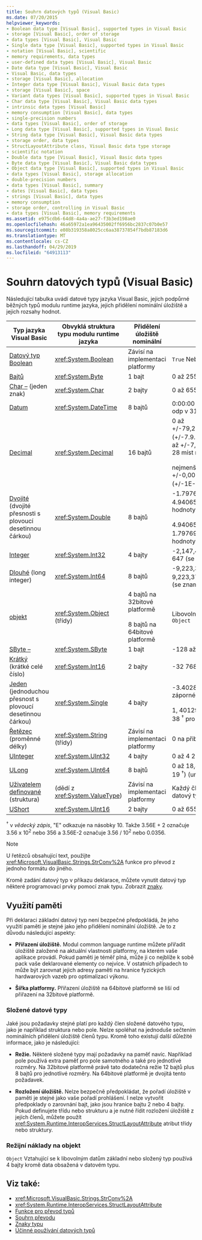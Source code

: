 ```yaml
---
title: Souhrn datových typů (Visual Basic)
ms.date: 07/20/2015
helpviewer_keywords:
- Boolean data type [Visual Basic], supported types in Visual Basic
- storage [Visual Basic], order of storage
- data types [Visual Basic], Visual Basic
- Single data type [Visual Basic], supported types in Visual Basic
- notation [Visual Basic], scientific
- memory requirements, data types
- user-defined data types [Visual Basic], Visual Basic
- Date data type [Visual Basic], Visual Basic
- Visual Basic, data types
- storage [Visual Basic], allocation
- Integer data type [Visual Basic], Visual Basic data types
- storage [Visual Basic], space
- Variant data types [Visual Basic], supported types in Visual Basic
- Char data type [Visual Basic], Visual Basic data types
- intrinsic data types [Visual Basic]
- memory consumption [Visual Basic], data types
- single-precision numbers
- data types [Visual Basic], order of storage
- Long data type [Visual Basic], supported types in Visual Basic
- String data type [Visual Basic], Visual Basic data types
- storage order, data types
- StructLayoutAttribute class, Visual Basic data type storage
- scientific notation
- Double data type [Visual Basic], Visual Basic data types
- Byte data type [Visual Basic], Visual Basic data types
- Object data type [Visual Basic], supported types in Visual Basic
- data types [Visual Basic], storage allocation
- double-precision numbers
- data types [Visual Basic], summary
- dates [Visual Basic], data types
- strings [Visual Basic], data types
- memory consumption
- storage order, controlling in Visual Basic
- data types [Visual Basic], memory requirements
ms.assetid: e975cdb6-64d8-4a4a-ae27-f3b3ed198ae0
ms.openlocfilehash: 46a65972a1ea96435002ff6956bc2837c07b0e57
ms.sourcegitcommit: e08b319358a8025cc6aa38737854f7bdb87183d6
ms.translationtype: MT
ms.contentlocale: cs-CZ
ms.lasthandoff: 04/29/2019
ms.locfileid: "64913113"
---
```

# <a name="data-type-summary-visual-basic"></a>Souhrn datových typů (Visual Basic)
Následující tabulka uvádí datové typy jazyka Visual Basic, jejich podpůrné běžných typů modulu runtime jazyka, jejich přidělení nominální úložiště a jejich rozsahy hodnot.  
  
|Typ jazyka Visual Basic|Obvyklá struktura typu modulu runtime jazyka|Přidělení úložiště nominální|Rozsah hodnot|  
|-----------------------|--------------------------------------------|--------------------------------|-----------------|  
|[Datový typ Boolean](../../../visual-basic/language-reference/data-types/boolean-data-type.md)|<xref:System.Boolean>|Závisí na implementaci platformy|`True` Nebo `False`|  
|[Bajtů](../../../visual-basic/language-reference/data-types/byte-data-type.md)|<xref:System.Byte>|1 bajt|0 až 255 (unsigned)|  
|[Char –](../../../visual-basic/language-reference/data-types/char-data-type.md) (jeden znak)|<xref:System.Char>|2 bajty|0 až 65535 (unsigned)|  
|[Datum](../../../visual-basic/language-reference/data-types/date-data-type.md)|<xref:System.DateTime>|8 bajtů|0:00:00 (půlnoc) na 1. ledna 0001 až 11:59:59 odp v 31. prosince 9999|  
|[Decimal](../../../visual-basic/language-reference/data-types/decimal-data-type.md)|<xref:System.Decimal>|16 bajtů|0 až +/-79,228,162,514,264,337,593,543,950,335 (+/-7.9... E + 28) <sup>†</sup> s žádné desetinné čárky, 0 až +/-7,9228162514264337593543950335 28 míst napravo od desetinné čárky;<br /><br /> nejmenší nenulové číslo je +/-0,0000000000000000000000000001 (+/-1E-28) <sup>†</sup>|  
|[Dvojité](../../../visual-basic/language-reference/data-types/double-data-type.md) (dvojité přesnosti s plovoucí desetinnou čárkou)|<xref:System.Double>|8 bajtů|-1.79769313486231570E + 308 do - 4.94065645841246544E-324 <sup>†</sup> pro záporné hodnoty;<br /><br /> 4.94065645841246544E-324 prostřednictvím 1.79769313486231570E + 308 <sup>†</sup> pro kladné hodnoty|  
|[Integer](../../../visual-basic/language-reference/data-types/integer-data-type.md)|<xref:System.Int32>|4 bajty|-2,147,483,648 prostřednictvím 2 147 483 647 (se znaménkem)|  
|[Dlouhé](../../../visual-basic/language-reference/data-types/long-data-type.md) (long integer)|<xref:System.Int64>|8 bajtů|-9,223,372,036,854,775,808 prostřednictvím 9,223,372,036,854,775,807 (9.2... E + 18 <sup>†</sup>) (se znaménkem)|  
|[objekt](../../../visual-basic/language-reference/data-types/object-data-type.md)|<xref:System.Object> (třídy)|4 bajtů na 32bitové platformě<br /><br /> 8 bajtů na 64bitové platformě|Libovolný typ může být uložen v proměnné typu `Object`|  
|[SByte –](../../../visual-basic/language-reference/data-types/sbyte-data-type.md)|<xref:System.SByte>|1 bajt|-128 až 127 (se znaménkem)|  
|[Krátký](../../../visual-basic/language-reference/data-types/short-data-type.md) (krátké celé číslo)|<xref:System.Int16>|2 bajty|-32 768 až 32 767 (se znaménkem)|  
|[Jeden](../../../visual-basic/language-reference/data-types/single-data-type.md) (jednoduchou přesnost s plovoucí desetinnou čárkou)|<xref:System.Single>|4 bajty|-3.4028235E + 38-1, 401298E-45 <sup>†</sup> pro záporné hodnoty;<br /><br /> 1, 401298E-45 prostřednictvím 3.4028235E + 38 <sup>†</sup> pro kladné hodnoty|  
|[Řetězec](../../../visual-basic/language-reference/data-types/string-data-type.md) (proměnné délky)|<xref:System.String> (třídy)|Závisí na implementaci platformy|0 na přibližně 2 miliardy znaků Unicode|  
|[UInteger](../../../visual-basic/language-reference/data-types/uinteger-data-type.md)|<xref:System.UInt32>|4 bajty|0 až 4 294 967 295 (unsigned)|  
|[ULong](../../../visual-basic/language-reference/data-types/ulong-data-type.md)|<xref:System.UInt64>|8 bajtů|0 až 18,446,744,073,709,551,615 (1.8... E + 19 <sup>†</sup>) (unsigned)|  
|[Uživatelem definované](../../../visual-basic/language-reference/data-types/user-defined-data-type.md) (struktura)|(dědí z <xref:System.ValueType>)|Závisí na implementaci platformy|Každý člen struktury má rozsah určují jeho datový typ a nezávislé z rozsahů jiných členů|  
|[UShort](../../../visual-basic/language-reference/data-types/ushort-data-type.md)|<xref:System.UInt16>|2 bajty|0 až 65535 (unsigned)|  
  
 <sup>†</sup> v *vědecký zápis*, "E" odkazuje na násobky 10. Takže 3.56E + 2 označuje 3.56 x 10<sup>2</sup> nebo 356 a 3.56E-2 označuje 3.56 / 10<sup>2</sup> nebo 0.0356.  
  
> [!NOTE]
>  U řetězců obsahující text, použijte <xref:Microsoft.VisualBasic.Strings.StrConv%2A> funkce pro převod z jednoho formátu do jiného.  
  
 Kromě zadání datový typ v příkazu deklarace, můžete vynutit datový typ některé programovací prvky pomocí znak typu. Zobrazit [znaky](../../../visual-basic/programming-guide/language-features/data-types/type-characters.md).  
  
## <a name="memory-consumption"></a>Využití paměti  
 Při deklaraci základní datový typ není bezpečné předpokládá, že jeho využití paměti je stejné jako jeho přidělení nominální úložiště. Je to z důvodu následující aspekty:  
  
- **Přiřazení úložiště.** Modul common language runtime můžete přiřadit úložiště založené na aktuální vlastnosti platformy, na kterém vaše aplikace provádí. Pokud paměti je téměř plná, může ji co nejblíže k sobě pack vaše deklarované elementy co nejvíce. V ostatních případech to může být zarovnat jejich adresy paměti na hranice fyzických hardwarových vazeb pro optimalizaci výkonu.  
  
- **Šířka platformy.** Přiřazení úložiště na 64bitové platformě se liší od přiřazení na 32bitové platformě.  
  
### <a name="composite-data-types"></a>Složené datové typy  
 Jaké jsou požadavky stejné platí pro každý člen složené datového typu, jako je například struktura nebo pole. Nelze spoléhat na jednoduše sečtením nominálních přidělení úložiště členů typu. Kromě toho existují další důležité informace, jako je následující:  
  
- **Režie.** Některé složené typy mají požadavky na paměť navíc. Například pole používá extra paměť pro pole samotného a také pro jednotlivé rozměry. Na 32bitové platformě právě tato dodatečná režie 12 bajtů plus 8 bajtů pro jednotlivé rozměry. Na 64bitové platformě je dvojitá tento požadavek.  
  
- **Rozložení úložiště.** Nelze bezpečně předpokládat, že pořadí úložiště v paměti je stejné jako vaše pořadí prohlášení. I nelze vytvořit předpoklady o zarovnání bajt, jako jsou hranice bajtu 2 nebo 4 bajty. Pokud definujete třídu nebo strukturu a je nutné řídit rozložení úložiště z jejích členů, můžete použít <xref:System.Runtime.InteropServices.StructLayoutAttribute> atribut třídy nebo struktury.  
  
### <a name="object-overhead"></a>Režijní náklady na objekt  
 `Object` Vztahující se k libovolným datům základní nebo složený typ používá 4 bajty kromě data obsažená v datovém typu.  
  
## <a name="see-also"></a>Viz také:

- <xref:Microsoft.VisualBasic.Strings.StrConv%2A>
- <xref:System.Runtime.InteropServices.StructLayoutAttribute>
- [Funkce pro převod typů](../../../visual-basic/language-reference/functions/type-conversion-functions.md)
- [Souhrn převodu](../../../visual-basic/language-reference/keywords/conversion-summary.md)
- [Znaky typu](../../../visual-basic/programming-guide/language-features/data-types/type-characters.md)
- [Účinné používání datových typů](../../../visual-basic/programming-guide/language-features/data-types/efficient-use-of-data-types.md)
